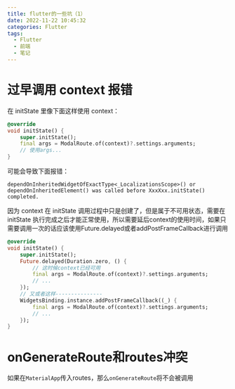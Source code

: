 ```yaml
---
title: flutter的一些坑（1）
date: 2022-11-22 10:45:32
categories: Flutter
tags:
  - Flutter
  - 前端
  - 笔记
---
```


# 过早调用 context 报错

在 initState 里像下面这样使用 context：

```dart
@override
void initState() {
    super.initState();
    final args = ModalRoute.of(context)?.settings.arguments;
    // 使用args...
}
```

可能会导致下面报错：

```
dependOnInheritedWidgetOfExactType<_LocalizationsScope>() or dependOnInheritedElement() was called before XxxXxx.initState() completed.
```

因为 context 在 initState 调用过程中只是创建了，但是属于不可用状态，需要在 initState 执行完成之后才能正常使用，所以需要延后context的使用时间，如果只需要调用一次的话应该使用Future.delayed或者addPostFrameCallback进行调用
```dart
@override
void initState() {
    super.initState();
    Future.delayed(Duration.zero, () {
        // 这时候context已经可用
        final args = ModalRoute.of(context)?.settings.arguments;
        // ...
    });
    // 又或者这样---------------
    WidgetsBinding.instance.addPostFrameCallback((_) {
        final args = ModalRoute.of(context)?.settings.arguments;
        // ...
    });
}
```
# onGenerateRoute和routes冲突
如果在`MaterialApp`传入routes，那么`onGenerateRoute`将不会被调用